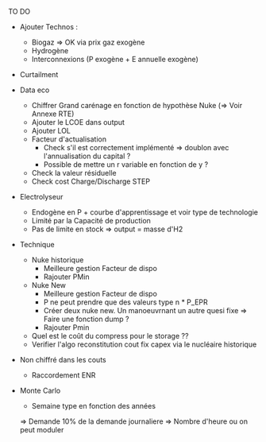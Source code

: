 TO DO 

- Ajouter Technos : 
    - Biogaz => OK via prix gaz exogène
    - Hydrogène
    - Interconnexions (P exogène + E annuelle exogène)

- Curtailment

- Data eco
    - Chiffrer Grand carénage en fonction de hypothèse Nuke (=> Voir Annexe RTE)
    - Ajouter le LCOE dans output
    - Ajouter LOL
    - Facteur d'actualisation 
        - Check s'il est correctement implémenté => doublon avec l'annualisation du capital ?
        - Possible de mettre un r variable en fonction de y ?
    - Check la valeur résiduelle
    - Check cost Charge/Discharge STEP

- Electrolyseur
    - Endogène en P + courbe d'apprentissage et voir type de technologie
    - Limité par la Capacité de production
    - Pas de limite en stock => output = masse d'H2

- Technique 
    - Nuke historique
        - Meilleure gestion Facteur de dispo
        - Rajouter PMin
    - Nuke New
        - Meilleure gestion Facteur de dispo 
        - P ne peut prendre que des valeurs type n * P_EPR
        - Créer deux nuke new. Un manoeuvrnant un autre quesi fixe => Faire une fonction dump ? 
        - Rajouter Pmin
    - Quel est le coût du compress pour le storage ??
    - Verifier l'algo reconstitution cout fix capex via le nucléaire historique

- Non chiffré dans les couts 
    - Raccordement ENR 
    
- Monte Carlo
    - Semaine type en fonction des années
    
    
    => Demande 10% de la demande journaliere
    => Nombre d'heure ou on peut moduler